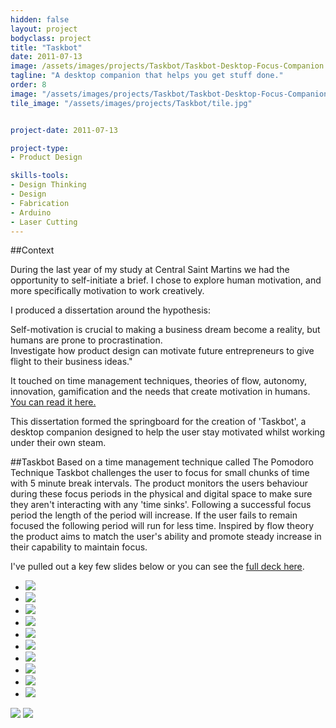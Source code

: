 ```yaml
---
hidden: false
layout: project
bodyclass: project
title: "Taskbot"
date: 2011-07-13
image: /assets/images/projects/Taskbot/Taskbot-Desktop-Focus-Companion.jpg
tagline: "A desktop companion that helps you get stuff done."
order: 8
image: "/assets/images/projects/Taskbot/Taskbot-Desktop-Focus-Companion.jpg"
tile_image: "/assets/images/projects/Taskbot/tile.jpg"


project-date: 2011-07-13

project-type:
- Product Design

skills-tools: 
- Design Thinking
- Design
- Fabrication
- Arduino
- Laser Cutting
---
```


##Context

During the last year of my study at Central Saint Martins we had the opportunity to self-initiate a brief. I chose to explore human motivation, and more specifically motivation to work creatively.

I produced a dissertation around the hypothesis:

<span class="tagline">Self-motivation is crucial to making a business dream become a reality, but humans are prone to procrastination.  
Investigate how product design can motivate future entrepreneurs to give flight to their business ideas."</span>

It touched on time management techniques, theories of flow, autonomy, innovation, gamification and the needs that create motivation in humans. <a href="/assets/other/Andrew_Williams-Product_design_and_motivation.pdf" target="_blank">You can read it here.</a>

This dissertation formed the springboard for the creation of 'Taskbot', a desktop companion designed to help the user stay motivated whilst working under their own steam.

##Taskbot
Based on a time management technique called The Pomodoro Technique Taskbot challenges the user to focus for small chunks of time with 5 minute break intervals. The product monitors the users behaviour during these focus periods in the physical and digital space to make sure they aren't interacting with any 'time sinks'. Following a successful focus period the length of the period will increase. If the user fails to remain focused the following period will run for less time. Inspired by flow theory the product aims to match the user's ability and promote steady increase in their capability to maintain focus.

I've pulled out a key few slides below or you can see the <a href="/assets/other/Taskbot-Portfolio.pdf" target="_blank">full deck here</a>.

<ul class="slides">
<li><img src="/assets/images/projects/Taskbot/workbot.jpg" /></li>

<li><img src="/assets/images/projects/Taskbot/workbot6.jpg" /></li>

<li><img src="/assets/images/projects/Taskbot/workbot7.jpg" /></li>

<li><img src="/assets/images/projects/Taskbot/workbot9.jpg" /></li>

<li><img src="/assets/images/projects/Taskbot/workbot21.jpg" /></li>

<li><img src="/assets/images/projects/Taskbot/workbot22.jpg" /></li>

<li><img src="/assets/images/projects/Taskbot/workbot46.jpg" /></li>

<li><img src="/assets/images/projects/Taskbot/workbot50.jpg" /></li>

<li><img src="/assets/images/projects/Taskbot/workbot52.jpg" /></li>

<li><img src="/assets/images/projects/Taskbot/workbot57.jpg" /></li>
</ul>

<img src="/assets/images/projects/Taskbot/Laser-Cutting.jpg" />

<img src="/assets/images/projects/Taskbot/Taskbot-Assembly.jpg" />



